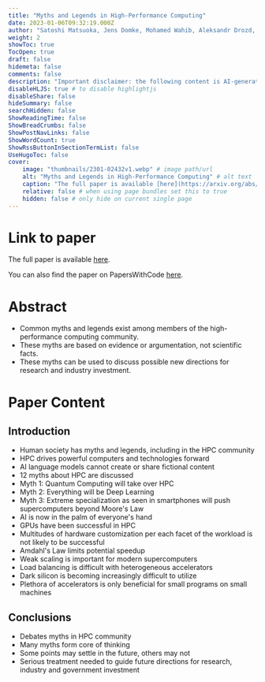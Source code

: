 ```yaml
---
title: "Myths and Legends in High-Performance Computing"
date: 2023-01-06T09:32:19.000Z
author: "Satoshi Matsuoka, Jens Domke, Mohamed Wahib, Aleksandr Drozd, Torsten Hoefler"
weight: 2
showToc: true
TocOpen: true
draft: false
hidemeta: false
comments: false
description: "Important disclaimer: the following content is AI-generated, please make sure to fact check the presented information by reading the full paper."
disableHLJS: true # to disable highlightjs
disableShare: false
hideSummary: false
searchHidden: false
ShowReadingTime: false
ShowBreadCrumbs: false
ShowPostNavLinks: false
ShowWordCount: true
ShowRssButtonInSectionTermList: false
UseHugoToc: false
cover:
    image: "thumbnails/2301-02432v1.webp" # image path/url
    alt: "Myths and Legends in High-Performance Computing" # alt text
    caption: "The full paper is available [here](https://arxiv.org/abs/2301.02432)." # display caption under cover
    relative: false # when using page bundles set this to true
    hidden: false # only hide on current single page
---
```


# Link to paper
The full paper is available [here](https://arxiv.org/abs/2301.02432).

You can also find the paper on PapersWithCode [here](https://paperswithcode.com/paper/myths-and-legends-in-high-performance).

# Abstract
- Common myths and legends exist among members of the high-performance computing community.
- These myths are based on evidence or argumentation, not scientific facts.
- These myths can be used to discuss possible new directions for research and industry investment.

# Paper Content

## Introduction
- Human society has myths and legends, including in the HPC community
- HPC drives powerful computers and technologies forward
- AI language models cannot create or share fictional content
- 12 myths about HPC are discussed
- Myth 1: Quantum Computing will take over HPC
- Myth 2: Everything will be Deep Learning
- Myth 3: Extreme specialization as seen in smartphones will push supercomputers beyond Moore's Law
- AI is now in the palm of everyone's hand
- GPUs have been successful in HPC
- Multitudes of hardware customization per each facet of the workload is not likely to be successful
- Amdahl's Law limits potential speedup
- Weak scaling is important for modern supercomputers
- Load balancing is difficult with heterogeneous accelerators
- Dark silicon is becoming increasingly difficult to utilize
- Plethora of accelerators is only beneficial for small programs on small machines

## Conclusions
- Debates myths in HPC community
- Many myths form core of thinking
- Some points may settle in the future, others may not
- Serious treatment needed to guide future directions for research, industry and government investment
